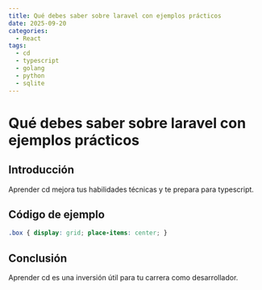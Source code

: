 ```yaml
---
title: Qué debes saber sobre laravel con ejemplos prácticos
date: 2025-09-20
categories:
  - React
tags:
  - cd
  - typescript
  - golang
  - python
  - sqlite
---
```


# Qué debes saber sobre laravel con ejemplos prácticos

## Introducción

Aprender cd mejora tus habilidades técnicas y te prepara para typescript.

## Código de ejemplo

```css
.box { display: grid; place-items: center; }
```

## Conclusión

Aprender cd es una inversión útil para tu carrera como desarrollador.